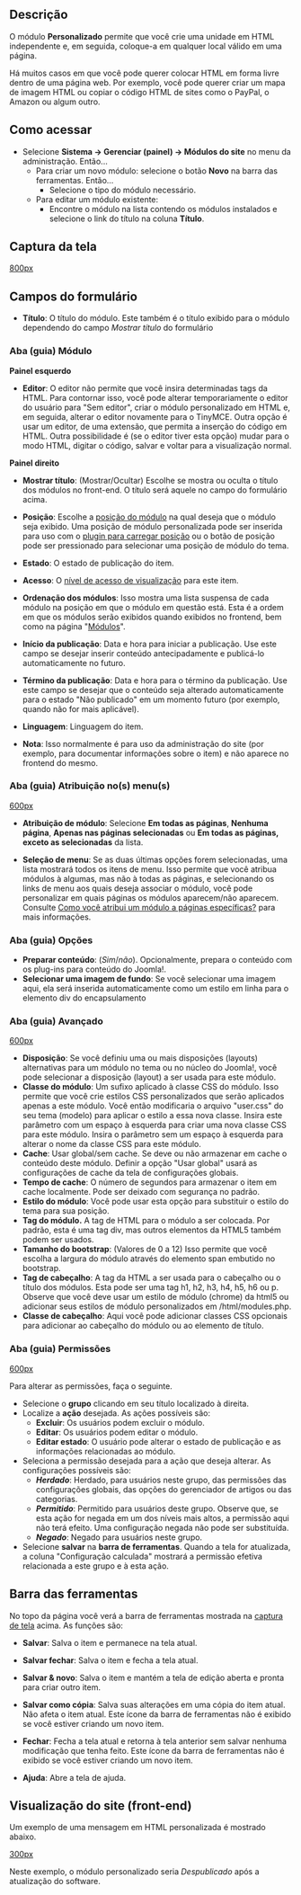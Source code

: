 <!-- Filename: Help4.x:Site_Modules:_Custom / Display title: Ajuda4.x:Módulos do site: Personalizado -->

## Descrição

O módulo **Personalizado** permite que você crie uma unidade em HTML
independente e, em seguida, coloque-a em qualquer local válido em uma
página.

Há muitos casos em que você pode querer colocar HTML em forma livre
dentro de uma página web. Por exemplo, você pode querer criar um mapa de
imagem HTML ou copiar o código HTML de sites como o PayPal, o Amazon ou
algum outro.

## Como acessar

- Selecione **Sistema **→** Gerenciar (painel) **→** Módulos do site**
  no menu da administração. Então...
  - Para criar um novo módulo: selecione o botão **Novo** na barra das
    ferramentas. Então...
    - Selecione o tipo do módulo necessário.
  - Para editar um módulo existente:
    - Encontre o módulo na lista contendo os módulos instalados e
      selecione o link do título na coluna **Título**.

## Captura da tela

<a
href="https://docs.joomla.org/index.php?title=Special:Upload&amp;wpDestFile=Help-4x-modules-site-module-manager-module-custom-html-pt-br.png"
class="new"
title="File:Help-4x-modules-site-module-manager-module-custom-html-pt-br.png">800px</a>

## Campos do formulário

- **Título**: O título do módulo. Este também é o título exibido para o
  módulo dependendo do campo *Mostrar título* do formulário

### Aba (guia) Módulo

**Painel esquerdo**

- **Editor**: O editor não permite que você insira determinadas tags da
  HTML. Para contornar isso, você pode alterar temporariamente o editor
  do usuário para "Sem editor", criar o módulo personalizado em HTML e,
  em seguida, alterar o editor novamente para o TinyMCE. Outra opção é
  usar um editor, de uma extensão, que permita a inserção do código em
  HTML. Outra possibilidade é (se o editor tiver esta opção) mudar para
  o modo HTML, digitar o código, salvar e voltar para a visualização
  normal.

**Painel direito**

- **Mostrar título**: (Mostrar/Ocultar) Escolhe se mostra ou oculta o
  título dos módulos no front-end. O título será aquele no campo do
  formulário acima.

<!-- -->

- **Posição**: Escolhe a [posição do
  módulo](https://docs.joomla.org/Module_Position/pt-br "Module Position/pt-br")
  na qual deseja que o módulo seja exibido. Uma posição de módulo
  personalizada pode ser inserida para uso com o [plugin para carregar
  posição](https://docs.joomla.org/How_do_you_put_a_module_inside_an_article%3F/pt-br "How do you put a module inside an article?/pt-br")
  ou o botão de posição pode ser pressionado para selecionar uma posição
  de módulo do tema.

<!-- -->

- **Estado**: O estado de publicação do item.

<!-- -->

- **Acesso**: O [nível de acesso de
  visualização](https://docs.joomla.org/Help4.x:Users:_Viewing_Access_Levels/pt-br "Special:MyLanguage/Help4.x:Users: Viewing Access Levels/pt-br")
  para este item.

<!-- -->

- **Ordenação dos módulos**: Isso mostra uma lista suspensa de cada
  módulo na posição em que o módulo em questão está. Esta é a ordem em
  que os módulos serão exibidos quando exibidos no frontend, bem como na
  página
  "[Módulos](https://docs.joomla.org/Help4.x:Modules/pt-br "Help4.x:Modules/pt-br")".

<!-- -->

- **Início da publicação**: Data e hora para iniciar a publicação. Use
  este campo se desejar inserir conteúdo antecipadamente e publicá-lo
  automaticamente no futuro.

<!-- -->

- **Término da publicação**: Data e hora para o término da publicação.
  Use este campo se desejar que o conteúdo seja alterado automaticamente
  para o estado "Não publicado" em um momento futuro (por exemplo,
  quando não for mais aplicável).

<!-- -->

- **Linguagem**: Linguagem do item.

<!-- -->

- **Nota**: Isso normalmente é para uso da administração do site (por
  exemplo, para documentar informações sobre o item) e não aparece no
  frontend do mesmo.

### Aba (guia) Atribuição no(s) menu(s)

<a
href="https://docs.joomla.org/index.php?title=Special:Upload&amp;wpDestFile=Help-4x-modules-manager-site-module-menu-assignment-tab-pt-br.png"
class="new"
title="File:Help-4x-modules-manager-site-module-menu-assignment-tab-pt-br.png">600px</a>

- **Atribuição de módulo**: Selecione **Em todas as páginas**, **Nenhuma
  página**, **Apenas nas páginas selecionadas** ou **Em todas as
  páginas, exceto as selecionadas** da lista.

<!-- -->

- **Seleção de menu**: Se as duas últimas opções forem selecionadas, uma
  lista mostrará todos os itens de menu. Isso permite que você atribua
  módulos à algumas, mas não à todas as páginas, e selecionando os links
  de menu aos quais deseja associar o módulo, você pode personalizar em
  quais páginas os módulos aparecem/não aparecem. Consulte [Como você
  atribui um módulo a páginas
  específicas?](https://docs.joomla.org/How_do_you_assign_a_module_to_specific_pages%3F/pt-br "How do you assign a module to specific pages?/pt-br")
  para mais informações.

### Aba (guia) Opções

- **Preparar conteúdo**: (*Sim*/*não*). Opcionalmente, prepara o
  conteúdo com os plug-ins para conteúdo do Joomla!.
- **Selecionar uma imagem de fundo**: Se você selecionar uma imagem
  aqui, ela será inserida automaticamente como um estilo em linha para o
  elemento div do encapsulamento

### Aba (guia) Avançado

<a
href="https://docs.joomla.org/index.php?title=Special:Upload&amp;wpDestFile=Help-4x-modules-manager-admin-module-site-advanced-options-pt-br.png"
class="new"
title="File:Help-4x-modules-manager-admin-module-site-advanced-options-pt-br.png">600px</a>

- **Disposição**: Se você definiu uma ou mais disposições (layouts)
  alternativas para um módulo no tema ou no núcleo do Joomla!, você pode
  selecionar a disposição (layout) a ser usada para este módulo.
- **Classe do módulo**: Um sufixo aplicado à classe CSS do módulo. Isso
  permite que você crie estilos CSS personalizados que serão aplicados
  apenas a este módulo. Você então modificaria o arquivo "user.css" do
  seu tema (modelo) para aplicar o estilo a essa nova classe. Insira
  este parâmetro com um espaço à esquerda para criar uma nova classe CSS
  para este módulo. Insira o parâmetro sem um espaço à esquerda para
  alterar o nome da classe CSS para este módulo.
- **Cache**: Usar global/sem cache. Se deve ou não armazenar em cache o
  conteúdo deste módulo. Definir a opção "Usar global" usará as
  configurações de cache da tela de configurações globais.
- **Tempo de cache**: O número de segundos para armazenar o item em
  cache localmente. Pode ser deixado com segurança no padrão.
- **Estilo do módulo**: Você pode usar esta opção para substituir o
  estilo do tema para sua posição.
- **Tag do módulo.** A tag de HTML para o módulo a ser colocada. Por
  padrão, esta é uma tag div, mas outros elementos da HTML5 também podem
  ser usados.
- **Tamanho do bootstrap**: (Valores de 0 a 12) Isso permite que você
  escolha a largura do módulo através do elemento span embutido no
  bootstrap.
- **Tag de cabeçalho**: A tag da HTML a ser usada para o cabeçalho ou o
  título dos módulos. Esta pode ser uma tag h1, h2, h3, h4, h5, h6 ou p.
  Observe que você deve usar um estilo de módulo (chrome) da html5 ou
  adicionar seus estilos de módulo personalizados em /html/modules.php.
- **Classe de cabeçalho**: Aqui você pode adicionar classes CSS
  opcionais para adicionar ao cabeçalho do módulo ou ao elemento de
  título.

### Aba (guia) Permissões

<a
href="https://docs.joomla.org/index.php?title=Special:Upload&amp;wpDestFile=Help-4x-modules-manager-admin-module-administrator-permissions-pt-br.png"
class="new"
title="File:Help-4x-modules-manager-admin-module-administrator-permissions-pt-br.png">600px</a>

Para alterar as permissões, faça o seguinte.

- Selecione o **grupo** clicando em seu título localizado à direita.
- Localize a **ação** desejada. As ações possíveis são:
  - **Excluir**: Os usuários podem excluir o módulo.
  - **Editar**: Os usuários podem editar o módulo.
  - **Editar estado**: O usuário pode alterar o estado de publicação e
    as informações relacionadas ao módulo.
- Seleciona a permissão desejada para a ação que deseja alterar. As
  configurações possíveis são:
  - ***Herdado***: Herdado, para usuários neste grupo, das permissões
    das configurações globais, das opções do gerenciador de artigos ou
    das categorias.
  - ***Permitido***: Permitido para usuários deste grupo. Observe que,
    se esta ação for negada em um dos níveis mais altos, a permissão
    aqui não terá efeito. Uma configuração negada não pode ser
    substituída.
  - ***Negado***: Negado para usuários neste grupo.
- Selecione **salvar** na **barra de ferramentas**. Quando a tela for
  atualizada, a coluna "Configuração calculada" mostrará a permissão
  efetiva relacionada a este grupo e à esta ação.

## Barra das ferramentas

No topo da página você verá a barra de ferramentas mostrada na [captura
de tela](#Captura_de_tela) acima. As funções são:

- **Salvar**: Salva o item e permanece na tela atual.

<!-- -->

- **Salvar fechar**: Salva o item e fecha a tela atual.

<!-- -->

- **Salvar & novo**: Salva o item e mantém a tela de edição aberta e
  pronta para criar outro item.

<!-- -->

- **Salvar como cópia**: Salva suas alterações em uma cópia do item
  atual. Não afeta o item atual. Este ícone da barra de ferramentas não
  é exibido se você estiver criando um novo item.

<!-- -->

- **Fechar**: Fecha a tela atual e retorna à tela anterior sem salvar
  nenhuma modificação que tenha feito. Este ícone da barra de
  ferramentas não é exibido se você estiver criando um novo item.

<!-- -->

- **Ajuda**: Abre a tela de ajuda.

## Visualização do site (front-end)

Um exemplo de uma mensagem em HTML personalizada é mostrado abaixo.

<a
href="https://docs.joomla.org/index.php?title=Special:Upload&amp;wpDestFile=Help-4x-Extensions-Module-Manager-Custom-Html-output-pt-br.png"
class="new"
title="File:Help-4x-Extensions-Module-Manager-Custom-Html-output-pt-br.png">300px</a>

Neste exemplo, o módulo personalizado seria *Despublicado* após a
atualização do software.
